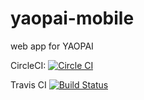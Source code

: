 # yaopai-mobile
web app for YAOPAI

CircleCI: 
[![Circle CI](https://circleci.com/gh/2remote/yaopai-mobile/tree/master.svg?style=svg&circle-token=1cc3f1e118023c56b38a5ab98154fcd893baaf06)](https://circleci.com/gh/2remote/yaopai-mobile/tree/master)

Travis CI
[![Build Status](https://magnum.travis-ci.com/2remote/yaopai-mobile.svg?token=kypfurdfJbN2L1tzq7xC)](https://magnum.travis-ci.com/2remote/yaopai-mobile)
